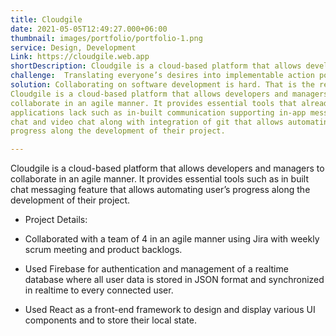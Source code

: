 ```yaml
---
title: Cloudgile
date: 2021-05-05T12:49:27.000+06:00
thumbnail: images/portfolio/portfolio-1.png
service: Design, Development
Link: https://cloudgile.web.app
shortDescription: Cloudgile is a cloud-based platform that allows developers and managers to collaborate in an agile manner. It provides essential tools such as in built chat messaging feature that allows automating user’s progress along the development of their project.
challenge:  Translating everyone’s desires into implementable action points, while avoiding conflicts, is key. Ensuring that everyone is okay with the finalized implementation plan, before starting development, is also vital. All these reasons warrant the use of inter-tool collaboration for timely and seamless communication during software development.
solution: Collaborating on software development is hard. That is the reason cloudgile exists.
Cloudgile is a cloud-based platform that allows developers and managers to
collaborate in an agile manner. It provides essential tools that already existing
applications lack such as in-built communication supporting in-app messaging, voice
chat and video chat along with integration of git that allows automating user’s
progress along the development of their project.

---
```

Cloudgile is a cloud-based platform that allows developers and managers to collaborate in an agile manner. It provides essential tools such as in built chat messaging feature that allows automating user’s progress along the development of their project.

- Project Details:

- Collaborated with a team of 4 in an agile manner using Jira with weekly scrum meeting and product backlogs.
- Used Firebase for authentication and management of a realtime database where all user data is stored in JSON format and synchronized in realtime to every connected user.
- Used React as a front-end framework to design and display various UI components and to store their local state.